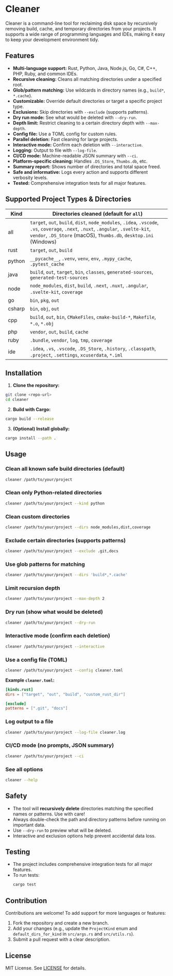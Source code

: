 # Cleaner

Cleaner is a command-line tool for reclaiming disk space by recursively removing build, cache, and temporary directories from your projects. It supports a wide range of programming languages and IDEs, making it easy to keep your development environment tidy.

## Features
- **Multi-language support:** Rust, Python, Java, Node.js, Go, C#, C++, PHP, Ruby, and common IDEs.
- **Recursive cleaning:** Cleans all matching directories under a specified root.
- **Glob/pattern matching:** Use wildcards in directory names (e.g., `build*`, `*.cache`).
- **Customizable:** Override default directories or target a specific project type.
- **Exclusions:** Skip directories with `--exclude` (supports patterns).
- **Dry run mode:** See what would be deleted with `--dry-run`.
- **Depth limit:** Restrict cleaning to a certain directory depth with `--max-depth`.
- **Config file:** Use a TOML config for custom rules.
- **Parallel deletion:** Fast cleaning for large projects.
- **Interactive mode:** Confirm each deletion with `--interactive`.
- **Logging:** Output to file with `--log-file`.
- **CI/CD mode:** Machine-readable JSON summary with `--ci`.
- **Platform-specific cleaning:** Handles `.DS_Store`, `Thumbs.db`, etc.
- **Summary report:** Shows number of directories and total space freed.
- **Safe and informative:** Logs every action and supports different verbosity levels.
- **Tested:** Comprehensive integration tests for all major features.

## Supported Project Types & Directories
| Kind    | Directories cleaned (default for `all`)                                                      |
|---------|----------------------------------------------------------------------------------------------|
| all     | `target`, `out`, `build`, `dist`, `node_modules`, `.idea`, `.vscode`, `.vs`, `coverage`, `.next`, `.nuxt`, `.angular`, `.svelte-kit`, `vendor`, `.DS_Store` (macOS), `Thumbs.db`, `desktop.ini` (Windows) |
| rust    | `target`, `out`, `build`                                                                     |
| python  | `__pycache__`, `.venv`, `venv`, `env`, `.mypy_cache`, `.pytest_cache`                        |
| java    | `build`, `out`, `target`, `bin`, `classes`, `generated-sources`, `generated-test-sources`    |
| node    | `node_modules`, `dist`, `build`, `.next`, `.nuxt`, `.angular`, `.svelte-kit`, `coverage`     |
| go      | `bin`, `pkg`, `out`                                                                          |
| csharp  | `bin`, `obj`, `out`                                                                          |
| cpp     | `build`, `out`, `bin`, `CMakeFiles`, `cmake-build-*`, `Makefile`, `*.o`, `*.obj`             |
| php     | `vendor`, `out`, `build`, `cache`                                                            |
| ruby    | `.bundle`, `vendor`, `log`, `tmp`, `coverage`                                                |
| ide     | `.idea`, `.vs`, `.vscode`, `.DS_Store`, `.history`, `.classpath`, `.project`, `.settings`, `xcuserdata`, `*.iml` |

## Installation

1. **Clone the repository:**

```sh
git clone <repo-url>
cd cleaner
```

2. **Build with Cargo:**

```sh
cargo build --release
```

3. **(Optional) Install globally:**

```sh
cargo install --path .
```

## Usage

### Clean all known safe build directories (default)

```sh
cleaner /path/to/your/project
```

### Clean only Python-related directories

```sh
cleaner /path/to/your/project --kind python
```

### Clean custom directories

```sh
cleaner /path/to/your/project --dirs node_modules,dist,coverage
```

### Exclude certain directories (supports patterns)

```sh
cleaner /path/to/your/project --exclude .git,docs
```

### Use glob patterns for matching

```sh
cleaner /path/to/your/project --dirs 'build*,*.cache'
```

### Limit recursion depth

```sh
cleaner /path/to/your/project --max-depth 2
```

### Dry run (show what would be deleted)

```sh
cleaner /path/to/your/project --dry-run
```

### Interactive mode (confirm each deletion)

```sh
cleaner /path/to/your/project --interactive
```

### Use a config file (TOML)

```sh
cleaner /path/to/your/project --config cleaner.toml
```

**Example `cleaner.toml`:**

```toml
[kinds.rust]
dirs = ["target", "out", "build", "custom_rust_dir"]

[exclude]
patterns = [".git", "docs"]
```

### Log output to a file

```sh
cleaner /path/to/your/project --log-file cleaner.log
```

### CI/CD mode (no prompts, JSON summary)

```sh
cleaner /path/to/your/project --ci
```

### See all options

```sh
cleaner --help
```

## Safety
- The tool will **recursively delete** directories matching the specified names or patterns. Use with care!
- Always double-check the path and directory patterns before running on important data.
- Use `--dry-run` to preview what will be deleted.
- Interactive and exclusion options help prevent accidental data loss.

## Testing
- The project includes comprehensive integration tests for all major features.
- To run tests:
  ```sh
  cargo test
  ```

## Contribution
Contributions are welcome! To add support for more languages or features:
1. Fork the repository and create a new branch.
2. Add your changes (e.g., update the `ProjectKind` enum and `default_dirs_for_kind` in `src/args.rs` and `src/utils.rs`).
3. Submit a pull request with a clear description.

## License
MIT License. See [LICENSE](LICENSE) for details. 